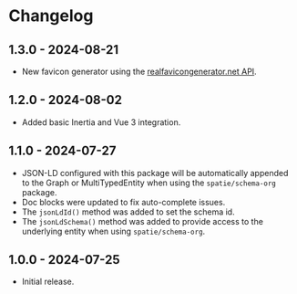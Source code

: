 # Changelog

## 1.3.0 - 2024-08-21

- New favicon generator using the [realfavicongenerator.net API](https://realfavicongenerator.net/api/non_interactive_api).

## 1.2.0 - 2024-08-02

- Added basic Inertia and Vue 3 integration.

## 1.1.0 - 2024-07-27

- JSON-LD configured with this package will be automatically appended to the Graph or MultiTypedEntity when using the
`spatie/schema-org` package.
- Doc blocks were updated to fix auto-complete issues.
- The `jsonLdId()` method was added to set the schema id.
- The `jsonLdSchema()` method was added to provide access to the underlying entity when using `spatie/schema-org`.

## 1.0.0 - 2024-07-25

- Initial release.
